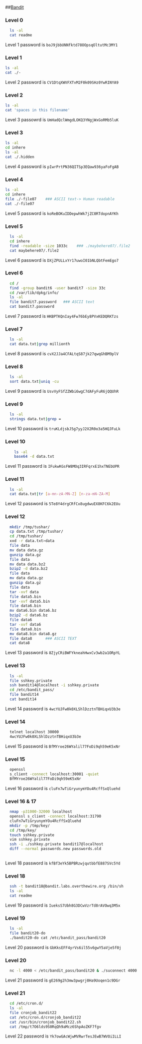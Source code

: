 ##[Bandit](http://www.overthewire.org/wargames/bandit/)

### Level 0
```sh
  ls -al
  cat readme
```
Level 1 password is ```boJ9jbbUNNfktd78OOpsqOltutMc3MY1```

### Level 1
```sh
ls -al
cat ./-
```
Level 2 password is ```CV1DtqXWVFXTvM2F0k09SHz0YwRINYA9```

### Level 2
```sh
ls -al
cat 'spaces in this filename'
```
Level 3 passowrd is ```UmHadQclWmgdLOKQ3YNgjWxGoRMb5luK```

### Level 3
```sh
ls -al
cd inhere
ls -al
cat ./.hidden
```
Level 4 password is ```pIwrPrtPN36QITSp3EQaw936yaFoFgAB```

### Level 4
```sh
ls -al
cd inhere
file ./-file07    ### ASCII text-> Human readable
cat ./-file07
```
Level 5 password is ```koReBOKuIDDepwhWk7jZC0RTdopnAYKh```

### Level 5
```sh
  ls -al
  cd inhere
  find -readable -size 1033c    ### ./maybehere07/.file2
  cat maybehere07/.file2
```
Level 6 password is ```DXjZPULLxYr17uwoI01bNLQbtFemEgo7```

### Level 6
```sh
  cd /
  find -group bandit6 -user bandit7 -size 33c
  cd /var/lib/dpkg/info/
  ls -al
  file bandit7.password   ### ASCII text
  cat bandit7.password
  ```
  Level 7 password is ```HKBPTKQnIay4Fw76bEy8PVxKEDQRKTzs```

### Level 7
```sh
  ls -al
  cat data.txt|grep millionth
```
Level 8 password is ```cvX2JJa4CFALtqS87jk27qwqGhBM9plV```

### Level 8
```sh
  ls -al
  sort data.txt|uniq -cu
```
Level 9 password is ```UsvVyFSfZZWbi6wgC7dAFyFuR6jQQUhR```

### Level 9
  ```sh
    ls -al
    strings data.txt|grep =
  ```
Level 10 password is ```truKLdjsbJ5g7yyJ2X2R0o3a5HQJFuLk```

### Level 10
```sh
    ls -al
    base64 -d data.txt
```
Level 11 password is ```IFukwKGsFW8MOq3IRFqrxE1hxTNEbUPR```

### Level 11
```sh
  ls -al
  cat data.txt|tr [a-mn-zA-MN-Z] [n-za-mN-ZA-M]
```
Level 12 password is ```5Te8Y4drgCRfCx8ugdwuEX8KFC6k2EUu```

### Level 12
```sh
  mkdir /tmp/tushar/
  cp data.txt /tmp/tushar/
  cd /tmp/tushar/
  xxd -r data.txt>data
  file data
  mv data data.gz
  gunzip data.gz
  file data
  mv data data.bz2
  bzip2 -d data.bz2
  file data
  mv data data.gz
  gunzip data.gz
  file data
  tar -xvf data
  file data5.bin
  tar -xvf data5.bin
  file data6.bin
  mv data6.bin data6.bz
  bzip2 -d data6.bz
  file data6
  tar -xvf data6
  file data8.bin
  mv data8.bin data8.gz
  file data8      ### ASCII TEXT
  cat data8  
```
Level 13 password is ```8ZjyCRiBWFYkneahHwxCv3wb2a1ORpYL```

### Level 13
```sh
  ls -al
  file sshkey.private
  ssh bandit14@localhost -i sshkey.private
  cd /etc/bandit_pass/
  file bandit14
  cat bandit14
```
Level 14 password is ```4wcYUJFw0k0XLShlDzztnTBHiqxU3b3e```

### Level 14
```sh
  telnet localhost 30000
  4wcYUJFw0k0XLShlDzztnTBHiqxU3b3e
```
Level 15 password is ```BfMYroe26WYalil77FoDi9qh59eK5xNr```

### Level 15
```sh
  openssl
  s_client -connect localhost:30001 -quiet
  BfMYroe26WYalil77FoDi9qh59eK5xNr
```
Level 16 password is ```cluFn7wTiGryunymYOu4RcffSxQluehd```

### Level 16 & 17
```sh
  nmap -p31000-32000 localhost
  openssl s_client -connect localhost:31790
  cluFn7wTiGryunymYOu4RcffSxQluehd
  mkdir -p /tmp/key/
  cd /tmp/key/
  touch sshkey.private
  vim sshkey.private
  ssh -i ./sshkey.private bandit17@localhost
  diff --normal passwords.new passwords.old
  
```
Level 18 password is ```kfBf3eYk5BPBRzwjqutbbfE887SVc5Yd```

### Level 18
```sh
  ssh -t bandit18@bandit.labs.overthewire.org /bin/sh
  ls -al
  cat readme
```
Level 19 password is ```IueksS7Ubh8G3DCwVzrTd8rAVOwq3M5x```

### Level 19
```sh
  ls -al
  file bandit20-do
  ./bandit20-do cat /etc/bandit_pass/bandit20
```
Level 20 password is ```GbKksEFF4yrVs6il55v6gwY5aVje5f0j```

### Level 20
```sh
  nc -l 4000 < /etc/bandit_pass/bandit20 & ./suconnect 4000
```
Level 21 password is ```gE269g2h3mw3pwgrj0Ha9Uoqen1c9DGr```

### Level 21
```sh
  cd /etc/cron.d/
  ls -al
  file cronjob_bandit22
  cat /etc/cron.d/cronjob_bandit22
  cat /usr/bin/cronjob_bandit22.sh
  cat /tmp/t7O6lds9S0RqQh9aMcz6ShpAoZKF7fgv
```
Level 22 password is ```Yk7owGAcWjwMVRwrTesJEwB7WVOiILLI```

